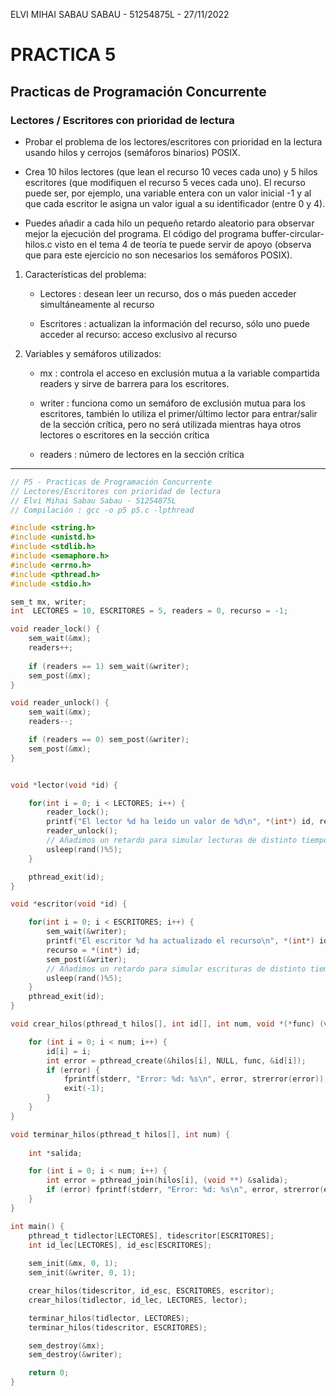ELVI MIHAI SABAU SABAU - 51254875L - 27/11/2022

# PRACTICA 5

## Practicas de Programación Concurrente
### Lectores / Escritores con prioridad de lectura


- Probar el problema de los lectores/escritores con prioridad en la lectura usando hilos y cerrojos (semáforos binarios) POSIX.

- Crea 10 hilos lectores (que lean el recurso 10 veces cada uno) y 5 hilos escritores (que modifiquen el recurso 5 veces cada uno). El recurso puede ser, por ejemplo, una variable entera con un valor inicial -1 y al que cada escritor le asigna un valor igual a su identificador (entre 0 y 4).

- Puedes añadir a cada hilo un pequeño retardo aleatorio para observar mejor la ejecución del programa. El código del programa buffer-circular-hilos.c visto en el tema 4 de teoría te puede servir de apoyo (observa que para este ejercicio no son necesarios los semáforos POSIX).

1. Características del problema:
    - Lectores : desean leer un recurso, dos o más pueden acceder simultáneamente al recurso

    - Escritores : actualizan la información del recurso, sólo uno puede acceder al recurso: acceso exclusivo al recurso

2. Variables y semáforos utilizados:
    - mx : controla el acceso en exclusión mutua a la variable compartida readers y sirve de barrera para los escritores.

    - writer : funciona como un semáforo de exclusión mutua para los escritores, también lo utiliza el primer/último lector para entrar/salir de la sección crítica, pero no será utilizada mientras haya otros lectores o escritores en la sección crítica

    - readers : número de lectores en la sección crítica

---------------------

```C
// P5 - Practicas de Programación Concurrente 
// Lectores/Escritores con prioridad de lectura
// Elvi Mihai Sabau Sabau - 51254875L
// Compilación : gcc -o p5 p5.c -lpthread

#include <string.h>
#include <unistd.h>
#include <stdlib.h>
#include <semaphore.h>
#include <errno.h>
#include <pthread.h>
#include <stdio.h>

sem_t mx, writer;
int  LECTORES = 10, ESCRITORES = 5, readers = 0, recurso = -1;

void reader_lock() {
    sem_wait(&mx);
    readers++;
    
    if (readers == 1) sem_wait(&writer);
    sem_post(&mx);
}

void reader_unlock() {
    sem_wait(&mx);
    readers--;

    if (readers == 0) sem_post(&writer);
    sem_post(&mx);
}


void *lector(void *id) {

    for(int i = 0; i < LECTORES; i++) {
        reader_lock();
        printf("El lector %d ha leido un valor de %d\n", *(int*) id, recurso);
        reader_unlock();
        // Añadimos un retardo para simular lecturas de distinto tiempo.
        usleep(rand()%5);
    }

    pthread_exit(id);
}

void *escritor(void *id) {

    for(int i = 0; i < ESCRITORES; i++) {
        sem_wait(&writer);
        printf("El escritor %d ha actualizado el recurso\n", *(int*) id);
        recurso = *(int*) id;
        sem_post(&writer);
        // Añadimos un retardo para simular escrituras de distinto tiempo.
        usleep(rand()%5); 
    }
    pthread_exit(id);
}

void crear_hilos(pthread_t hilos[], int id[], int num, void *(*func) (void*)) {

    for (int i = 0; i < num; i++) {
        id[i] = i;
        int error = pthread_create(&hilos[i], NULL, func, &id[i]);
        if (error) {
            fprintf(stderr, "Error: %d: %s\n", error, strerror(error));
            exit(-1);
        }
    }
}

void terminar_hilos(pthread_t hilos[], int num) {
    
    int *salida;

    for (int i = 0; i < num; i++) {
        int error = pthread_join(hilos[i], (void **) &salida);
        if (error) fprintf(stderr, "Error: %d: %s\n", error, strerror(error));
    }
}

int main() {
    pthread_t tidlector[LECTORES], tidescritor[ESCRITORES];
    int id_lec[LECTORES], id_esc[ESCRITORES];
    
    sem_init(&mx, 0, 1);
    sem_init(&writer, 0, 1);

    crear_hilos(tidescritor, id_esc, ESCRITORES, escritor);
    crear_hilos(tidlector, id_lec, LECTORES, lector);

    terminar_hilos(tidlector, LECTORES);
    terminar_hilos(tidescritor, ESCRITORES);

    sem_destroy(&mx);
    sem_destroy(&writer);

    return 0;
}
```